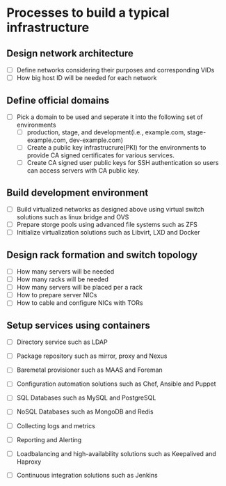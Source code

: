 # Processes to build a typical infrastructure

## Design network architecture
- [ ] Define networks considering their purposes and corresponding VIDs
- [ ] How big host ID will be needed for each network

## Define official domains
- [ ] Pick a domain to be used and seperate it into the following set of environments
  - [ ] production, stage, and development(i.e., example.com, stage-example.com, dev-example.com)
  - [ ] Create a public key infrastrucrure(PKI) for the environments to provide CA signed certificates for various services.
  - [ ] Create CA signed user public keys for SSH authentication so users can access servers with CA public key.

## Build development environment
- [ ] Build virtualized networks as designed above using virtual switch solutions such as linux bridge and OVS
- [ ] Prepare storge pools using advanced file systems such as ZFS
- [ ] Initialize virtualization solutions such as Libvirt, LXD and Docker

## Design rack formation and switch topology
- [ ] How many servers will be needed
- [ ] How many racks will be needed
- [ ] How many servers will be placed per a rack
- [ ] How to prepare server NICs
- [ ] How to cable and configure NICs with TORs

## Setup services using containers
- [ ] Directory service such as LDAP
- [ ] Package repository such as mirror, proxy and Nexus
- [ ] Baremetal provisioner such as MAAS and Foreman
- [ ] Configuration automation solutions such as Chef, Ansible and Puppet
- [ ] SQL Databases such as MySQL and PostgreSQL
- [ ] NoSQL Databases such as MongoDB and Redis
- [ ] Collecting logs and metrics
- [ ] Reporting and Alerting
- [ ] Loadbalancing and high-availability solutions such as Keepalived and Haproxy
- [ ] Continuous integration solutions such as Jenkins

